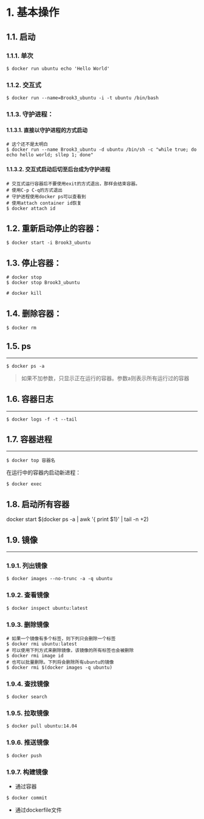 # 1. 基本操作
## 1.1. 启动
### 1.1.1. 单次
```shell
$ docker run ubuntu echo 'Hello World'
```

### 1.1.2. 交互式
```shell
$ docker run --name=Brook3_ubuntu -i -t ubuntu /bin/bash
```

### 1.1.3. 守护进程：
#### 1.1.3.1. 直接以守护进程的方式启动
```shell
# 这个还不是太明白
$ docker run --name Brook3_ubuntu -d ubuntu /bin/sh -c "while true; do echo hello world; sllep 1; done"
```

#### 1.1.3.2. 交互式启动后切至后台成为守护进程
```shell
# 交互式运行容器后不要使用exit的方式退出，那样会结束容器。
# 使用C-p C-q的方式退出
# 守护进程使用docker ps可以查看到
# 使用attach container id恢复
$ docker attach id
```

## 1.2. 重新启动停止的容器：
```shell
$ docker start -i Brook3_ubuntu
```

## 1.3. 停止容器：
```shell
# docker stop
$ docker stop Brook3_ubuntu

# docker kill
```
## 1.4. 删除容器：
```shell
$ docker rm
```

## 1.5. ps
---
```shell
$ docker ps -a
```
> 如果不加参数，只显示正在运行的容器。参数a则表示所有运行过的容器

## 1.6. 容器日志
---
```shell
$ docker logs -f -t --tail
```

## 1.7. 容器进程
---
```shell
$ docker top 容器名
```
在运行中的容器内启动新进程：
```shell
$ docker exec
```

## 1.8. 启动所有容器
docker start $(docker ps -a | awk '{ print $1}' | tail -n +2)

## 1.9. 镜像
---
### 1.9.1. 列出镜像
```shell
$ docker images --no-trunc -a -q ubuntu
```
### 1.9.2. 查看镜像
```shell
$ docker inspect ubuntu:latest
```
### 1.9.3. 删除镜像
```shell
# 如果一个镜像有多个标签，则下列只会删除一个标签
$ docker rmi ubuntu:latest
# 可以使用下列方式来删除镜像，该镜像的所有标签也会被删除
$ docker rmi image id
# 也可以批量删除。下列将会删除所有ubuntu的镜像
$ docker rmi $(docker images -q ubuntu)
```
### 1.9.4. 查找镜像
```shell
$ docker search
```
### 1.9.5. 拉取镜像
```shell
$ docker pull ubuntu:14.04
```
### 1.9.6. 推送镜像
```shell
$ docker push
```
### 1.9.7. 构建镜像
* 通过容器
```shell
$ docker commit
```
* 通过dockerfile文件

